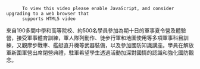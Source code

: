 
          To view this video please enable JavaScript, and consider upgrading to a web browser that
          supports HTML5 video
來自190多間中學和高等院校、約500名學員參加為期十日的軍事夏令營及體驗營，接受軍事體育訓練，軍人隊列動作、徒步行軍和地圖使用等多項軍事科目訓練，又觀摩步戰車、艦艇直升機等武器裝備，以及參加國防知識講座。學員在解放軍新圍軍營出席閉營典禮，駐軍希望學生透過活動加深對國情的認識和強化國防觀念。
